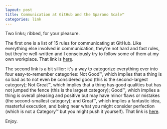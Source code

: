 ```yaml
---
layout: post
title: Communication at GitHub and the Sparano Scale™
categories: link
---
```


Two links; ribbed, for your pleasure.

The first one is a list of 15 rules for communicating at GitHub. Like everything else involved in communication, they're not hard and fast rules, but they're well-written and I consciously try to follow some of them at my own workplace. That link is [here](http://ben.balter.com/2014/11/06/rules-of-communicating-at-github).

The second link is a bit sillier: it's a way to categorize everything ever into four easy-to-remember categories: Not Good™, which implies that a thing is so bad as to not even be considered good (this is the second-largest category); Not Great™, which implies that a thing has good qualities but has not jumped the fence (this is the largest category); Good™, which implies a thing is overall pleasing and positive but may have minor flaws or mistakes (the second-smallest category); and Great™, which implies a fantastic idea, masterful execution, and being near what you might consider perfection (which is not a Category™ but you might push it yourself). That link is [here](http://oxidedesign.com/the-sparano-scale).

Enjoy.
